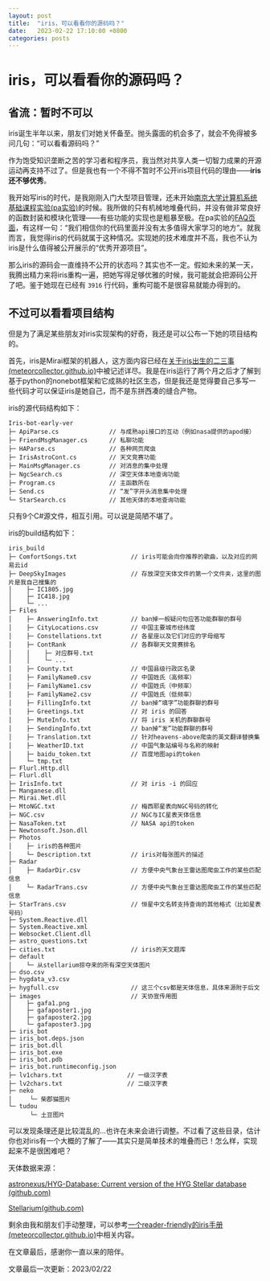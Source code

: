 ```yaml
---
layout: post
title:  "iris，可以看看你的源码吗？"
date:   2023-02-22 17:10:00 +0800
categories: posts
---
```


# iris，可以看看你的源码吗？

## 省流：暂时不可以

iris诞生半年以来，朋友们对她关怀备至。抛头露面的机会多了，就会不免得被多问几句：“可以看看源码吗？”

作为饱受知识垄断之苦的学习者和程序员，我当然对共享人类一切智力成果的开源运动再支持不过了。但是我也有一个不得不暂时不公开iris项目代码的理由——**iris还不够优秀**。

我开始写iris的时代，是我刚刚入门大型项目管理，还未开始[南京大学计算机系统基础课程实验(pa实验)](https://nju-projectn.github.io/ics-pa-gitbook/ics2022/index.html)的时候。我所做的只有机械地堆叠代码，并没有做非常良好的函数封装和模块化管理——有些功能的实现也是粗暴至极。在pa实验的[FAQ页面](https://nju-projectn.github.io/ics-pa-gitbook/ics2022/FAQ.html)，有这样一句：“我们相信你的代码里面并没有太多值得大家学习的地方”。就我而言，我觉得iris的代码就属于这种情况。实现她的技术难度并不高，我也不认为iris是什么值得被公开展示的“优秀开源项目”。

那么iris的源码会一直维持不公开的状态吗？其实也不一定。假如未来的某一天，我腾出精力来将iris重构一遍，把她写得足够优雅的时候，我可能就会把源码公开了吧。鉴于她现在已经有 `3916` 行代码，重构可能不是很容易就能办得到的。

## 不过可以看看项目结构

但是为了满足某些朋友对iris实现架构的好奇，我还是可以公布一下她的项目结构的。

首先，iris是Mirai框架的机器人，这方面内容已经在[关于iris出生的二三事 (meteorcollector.github.io)](https://meteorcollector.github.io/2022/08/the-birth-of-iris/)中被记述详尽。我是在iris运行了两个月之后才了解到基于python的nonebot框架和它成熟的社区生态，但是我还是觉得要自己多写一些代码才可以保证iris是她自己，而不是东拼西凑的缝合产物。

iris的源代码结构如下：

```
Iris-bot-early-ver
├─ ApiParse.cs              // 与成熟api接口的互动（例如nasa提供的apod接）
├─ FriendMsgManager.cs      // 私聊功能
├─ HAParse.cs               // 各种网页爬虫
├─ IrisAstroCont.cs         // 天文竞赛功能
├─ MainMsgManager.cs        // 对消息的集中处理
├─ NgcSearch.cs             // 深空天体本地查询功能
├─ Program.cs               // 主函数所在
├─ Send.cs                  // “发”字开头消息集中处理
└─ StarSearch.cs            // 其他天体的本地查询功能
```

只有9个C#源文件，相互引用。可以说是简陋不堪了。

iris的build结构如下：

```
iris_build
├─ ComfortSongs.txt               // iris可能会向你推荐的歌曲，以及对应的网易云id
├─ DeepSkyImages                  // 存放深空天体文件的第一个文件夹，这里的图片是我自己搜集的
│    ├─ IC1805.jpg
│    ├─ IC418.jpg
│    └─ ...
├─ Files
│    ├─ AnsweringInfo.txt         // ban掉一般疑问句应答功能群聊的群号
│    ├─ CityLocations.csv         // 中国主要城市经纬度
│    ├─ Constellations.txt        // 各星座以及它们对应的字母缩写
│    ├─ ContRank                  // 各群聊天文竞赛排名
│    │    ├─ 对应群号.txt
│    │    └─ ...
│    ├─ County.txt                // 中国县级行政区名录
│    ├─ FamilyName0.csv           // 中国姓氏（高频率）
│    ├─ FamilyName1.csv           // 中国姓氏（中频率）
│    ├─ FamilyName2.csv           // 中国姓氏（低频率）
│    ├─ FillingInfo.txt           // ban掉“填字”功能群聊的群号
│    ├─ Greetings.txt             // 对 iris 的回答
│    ├─ MuteInfo.txt              // 将 iris 关机的群聊群号
│    ├─ SendingInfo.txt           // ban掉“发”功能群聊的群号
│    ├─ Translation.txt           // 针对heavens-above爬虫的英文翻译替换集
│    ├─ WeatherID.txt             // 中国气象站编号与名称的映射
│    ├─ baidu_token.txt           // 百度地图api的token
│    └─ tmp.txt
├─ Flurl.Http.dll
├─ Flurl.dll
├─ IrisInfo.txt                   // 对 iris -i 的回应
├─ Manganese.dll
├─ Mirai.Net.dll
├─ MtoNGC.txt                     // 梅西耶星表向NGC号码的转化
├─ NGC.csv                        // NGC与IC星表天体信息
├─ NasaToken.txt                  // NASA api的token
├─ Newtonsoft.Json.dll
├─ Photos
│    ├─ iris的各种图片
│    └─ Description.txt           // iris对每张图片的描述
├─ Radar
│    ├─ RadarDir.csv              // 方便中央气象台王雷达图爬虫工作的某些匹配信息
│    └─ RadarTrans.csv            // 方便中央气象台王雷达图爬虫工作的某些匹配信息
├─ StarTrans.csv                  // 恒星中文名转支持查询的其他格式（比如星表号码）
├─ System.Reactive.dll
├─ System.Reactive.xml
├─ Websocket.Client.dll
├─ astro_questions.txt
├─ cities.txt                     // iris的天文题库
├─ default
│    └─ 从stellarium掠夺来的所有深空天体图片
├─ dso.csv
├─ hygdata_v3.csv
├─ hygfull.csv                    // 这三个csv都是天体信息，具体来源附于后文
├─ images                         // 天协宣传用图
│    ├─ gafa1.png
│    ├─ gafaposter1.jpg
│    ├─ gafaposter2.jpg
│    └─ gafaposter3.jpg
├─ iris_bot
├─ iris_bot.deps.json
├─ iris_bot.dll
├─ iris_bot.exe
├─ iris_bot.pdb
├─ iris_bot.runtimeconfig.json
├─ lv1chars.txt                  // 一级汉字表
├─ lv2chars.txt                  // 二级汉字表
├─ neko
│     └─ 柴郡猫图片
└─ tudou
      └─ 土豆图片
```

可以发现条理还是比较混乱的...也许在未来会进行调整。不过看了这些目录，估计你也对iris有一个大概的了解了——其实只是简单技术的堆叠而已！怎么样，实现起来不是很困难吧？

天体数据来源：

[astronexus/HYG-Database: Current version of the HYG Stellar database (github.com)](https://github.com/astronexus/HYG-Database)

[Stellarium(github.com)](https://github.com/Stellarium/stellarium)

剩余由我和朋友们手动整理，可以参考[一个reader-friendly的iris手册 (meteorcollector.github.io)](https://meteorcollector.github.io/2022/10/iris-manual/)中相关内容。

在文章最后，感谢你一直以来的陪伴。

文章最后一次更新：2023/02/22